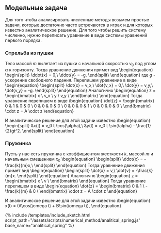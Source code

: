 
</div>

## Модельные задача

<div>
Для того чтобы анализировать численные методы возьмем простые задачи, которые достаточно часто встречаются в играх и для которых известно аналитическое решение. Для того чтобы решить систему численно, нужно переписать уравнение в виде системы уравнений первого порядка.

</div>

### Стрельба из пушки

<div>

Тело массой $m$ вылетает из пушки с начальной скоростью $v_0$ под углом $\alpha$ к горизонту. Тогда уравнение движения примет вид
\begin{equation}
    \begin{split}
        \ddot{x} = 0,\\
        \ddot{y} = -g,
    \end{split}
\end{equation}
где $g$ - ускорение свободного падения. Перепишем уравнение в виде
\begin{equation}
    \begin{split}
        \dot{x} = v_x,\\
        \dot{v_x} = 0,\\
        \dot{y} = v_y,\\
        \dot{v_y} = -g.
    \end{split}
\end{equation}
Аналогично
\begin{equation}
    z =
     \begin{bmatrix}     x \\     v_x \\     y \\     v_y \\     \end{bmatrix}
\end{equation}
Тогда уравнение перепишем в виде
\begin{equation}
    \dot{z} =
    \begin{bmatrix}
        0 & 1 & 0 & 0 \\
        0 & 0 & 0 & 0 \\
        0 & 0 & 0 & 1 \\
        0 & 0 & 0 & 0 \\
    \end{bmatrix}
    \cdot z = A \cdot z
\end{equation}

И аналитическое решение для этой задачи известно
\begin{equation}
    \begin{split}
        &x(t) = v_0 t \cos(\alpha),\\
        &y(t) = v_0 t \sin(\alpha) - \frac{1}{2}gt^2.
    \end{split}
\end{equation}

</div>

### Пружинка

<div>

Пусть у нас есть пружинка с коэффициентом жесткости $k$, массой $m$ и начальным смещением $x_0$
\begin{equation}
    \begin{split}
        \ddot{x} = -\frac{k}{m}x,\\
    \end{split}
\end{equation}
Тогда уравнение движения примет вид
\begin{equation}
    \begin{split}
        \dot{x} = v,\\
        \dot{v} = -\frac{k}{m}x.
    \end{split}
\end{equation}
Аналогично
\begin{equation}
    z =
     \begin{bmatrix}     x \\     v \\     \end{bmatrix}
\end{equation}
Тогда уравнение перепишем в виде
\begin{equation}
    \dot{z} =
    \begin{bmatrix}
        0 & 1 \\
        -\frac{k}{m} & 0 \\
    \end{bmatrix}
    \cdot z = A \cdot z
\end{equation}


И аналитическое решение для этой задачи известно
\begin{equation}
    x(t) = (A\cos(\omega t) + B\sin(\omega t)),
\end{equation}

{% include /templates/include_sketch.html script_path="/assets/scripts/numerical_method/analitical_spring.js" base_name="analitical_spring" %}

